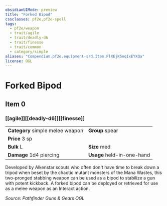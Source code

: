 ```yaml
---
obsidianUIMode: preview
title: "Forked Bipod"
cssclasses: pf2e,pf2e-spell
tags:
  - pf2e/weapon
  - trait/agile
  - trait/deadly-d6
  - trait/finesse
  - trait/common
  - category/simple
aliases: "Compendium.pf2e.equipment-srd.Item.PlXEjK5nqIxEYXQa"
license: OGL
---
```

# Forked Bipod
## Item 0
### [[agile]][[deadly-d6]][[finesse]]

|  |  |
| -- | -- |
| **Category** simple melee weapon | **Group** spear |
| **Price** 3 sp |  |
| **Bulk** L | **Size** med |
| **Damage** 1d4 piercing  | **Usage** held-in-one-hand |



Developed by Alkenstar scouts who often don't have time to break down a tripod when beset by the chaotic mutant monsters of the Mana Wastes, this two-pronged stabbing weapon can be used as a bipod to stabilize a gun with potent kickback. A forked bipod can be deployed or retrieved for use as a melee weapon as an Interact action.

*Source: Pathfinder Guns & Gears*
*OGL*